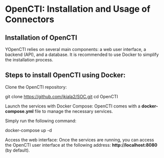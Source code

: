 # OpenCTI: Installation and Usage of Connectors

## Installation of OpenCTI

YOpenCTI relies on several main components: a web user interface, a backend (API), and a database. It is recommended to use Docker to simplify the installation process.

## Steps to install OpenCTI using Docker:

Clone the OpenCTI repository:

git clone https://github.com/jkiala2/SOC.git
cd OpenCTI

Launch the services with Docker Compose: OpenCTI comes with a **docker-compose.yml** file to manage the necessary services. 

Simply run the following command:

docker-compose up -d

Access the web interface: Once the services are running, you can access the OpenCTI user interface at the following address: **http://localhost:8080** (by default).


